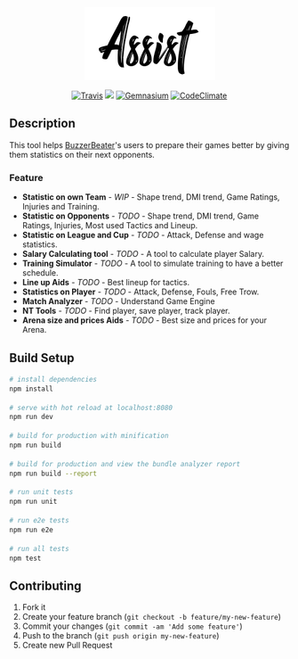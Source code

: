 <p align="center">
<img src="https://raw.githubusercontent.com/sedobrengocce/Assist/master/Assist.png"/>
</p>
<p align="center">
<a href="https://travis-ci.org/sedobrengocce/Assist"><img src="https://img.shields.io/travis/google/boardgame.io/master.svg" alt="Travis" /></a>
<a href="https://codecov.io/gh/sedobrengocce/Assist"><img src="https://codecov.io/gh/sedobrengocce/Assist/branch/master/graph/badge.svg" /></a>
<a href="https://beta.gemnasium.com/projects/github.com/sedobrengocce/Assist"><img src="https://beta.gemnasium.com/badges/github.com/sedobrengocce/Assist.svg" alt="Gemnasium" /></a>
<a href="https://codeclimate.com/github/sedobrengocce/Assist"><img src="https://codeclimate.com/github/sedobrengocce/Assist.svg" alt="CodeClimate" /></a>
</p>

## Description

This tool helps <a href="https://www.buzzerbeater.com" target="_blank">BuzzerBeater</a>'s users to prepare their games better by giving them statistics on their next opponents. 

### Feature
* **Statistic on own Team** - *WIP* - Shape trend, DMI trend, Game Ratings, Injuries and Training.
* **Statistic on Opponents** - *TODO* - Shape trend, DMI trend, Game Ratings, Injuries, Most used Tactics and Lineup.
* **Statistic on League and Cup** - *TODO* - Attack, Defense and wage statistics.
* **Salary Calculating tool** - *TODO* - A tool to calculate player Salary.
* **Training Simulator** - *TODO* - A tool to simulate training to have a better schedule.
* **Line up Aids** - *TODO* - Best lineup for tactics.
* **Statistics on Player** - *TODO* - Attack, Defense, Fouls, Free Trow.
* **Match Analyzer** - *TODO* - Understand Game Engine
* **NT Tools** - *TODO* - Find player, save player, track player.
* **Arena size and prices Aids** - *TODO* - Best size and prices for your Arena.

## Build Setup

``` bash
# install dependencies
npm install

# serve with hot reload at localhost:8080
npm run dev

# build for production with minification
npm run build

# build for production and view the bundle analyzer report
npm run build --report

# run unit tests
npm run unit

# run e2e tests
npm run e2e

# run all tests
npm test
```

## Contributing

1. Fork it
2. Create your feature branch (`git checkout -b feature/my-new-feature`)
3. Commit your changes (`git commit -am 'Add some feature'`)
4. Push to the branch (`git push origin my-new-feature`)
5. Create new Pull Request